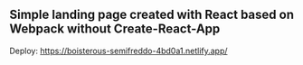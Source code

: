 ## Simple landing page created with React based on Webpack without Create-React-App

Deploy: <https://boisterous-semifreddo-4bd0a1.netlify.app/>
